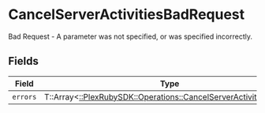 # CancelServerActivitiesBadRequest

Bad Request - A parameter was not specified, or was specified incorrectly.


## Fields

| Field                                                                                                                        | Type                                                                                                                         | Required                                                                                                                     | Description                                                                                                                  |
| ---------------------------------------------------------------------------------------------------------------------------- | ---------------------------------------------------------------------------------------------------------------------------- | ---------------------------------------------------------------------------------------------------------------------------- | ---------------------------------------------------------------------------------------------------------------------------- |
| `errors`                                                                                                                     | T::Array<[::PlexRubySDK::Operations::CancelServerActivitiesErrors](../../models/operations/cancelserveractivitieserrors.md)> | :heavy_minus_sign:                                                                                                           | N/A                                                                                                                          |